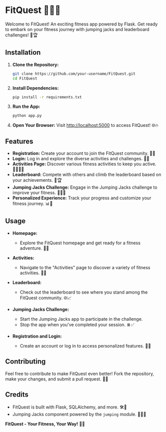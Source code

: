 # FitQuest 🏋️‍♂️💪

Welcome to FitQuest! An exciting fitness app powered by Flask. Get ready to embark on your fitness journey with jumping jacks and leaderboard challenges! 🚀🏆

## Installation

1. **Clone the Repository:**
   ```bash
   git clone https://github.com/your-username/FitQuest.git
   cd FitQuest
   ```

2. **Install Dependencies:**
   ```bash
   pip install -r requirements.txt
   ```

3. **Run the App:**
   ```bash
   python app.py
   ```

4. **Open Your Browser:**
   Visit [http://localhost:5000](http://localhost:5000) to access FitQuest! 🌐🔥

## Features

- **Registration:** Create your account to join the FitQuest community. 🤝📝
- **Login:** Log in and explore the diverse activities and challenges. 🔐👟
- **Activities Page:** Discover various fitness activities to keep you active. 🏃‍♂️🏋️‍♀️
- **Leaderboard:** Compete with others and climb the leaderboard based on your achievements. 🥇🏆
- **Jumping Jacks Challenge:** Engage in the Jumping Jacks challenge to improve your fitness. 🤸‍♂️💨
- **Personalized Experience:** Track your progress and customize your fitness journey. 📊🎯

## Usage

- **Homepage:**
  - Explore the FitQuest homepage and get ready for a fitness adventure. 🏡🚴

- **Activities:**
  - Navigate to the "Activities" page to discover a variety of fitness activities. 🚀🎉

- **Leaderboard:**
  - Check out the leaderboard to see where you stand among the FitQuest community. 🌐📈

- **Jumping Jacks Challenge:**
  - Start the Jumping Jacks app to participate in the challenge.
  - Stop the app when you've completed your session. ⏸️✅

- **Registration and Login:**
  - Create an account or log in to access personalized features. 🚪🔑

## Contributing

Feel free to contribute to make FitQuest even better! Fork the repository, make your changes, and submit a pull request. 🤗🚀

## Credits

- FitQuest is built with Flask, SQLAlchemy, and more. 🛠️🔧
- Jumping Jacks component powered by the `jumping` module. 🤸‍♂️🎉

**FitQuest - Your Fitness, Your Way!** 💪🌟

